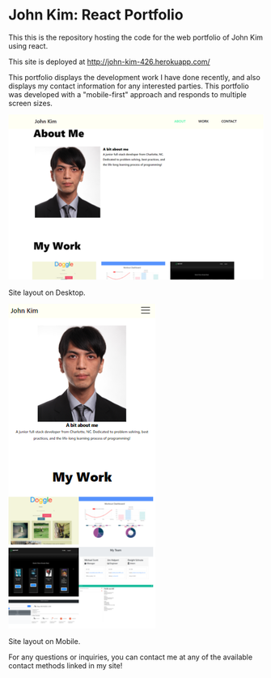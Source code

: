 # John Kim: React Portfolio

This this is the repository hosting the code for the web portfolio of John Kim using react.

This site is deployed at http://john-kim-426.herokuapp.com/

This portfolio displays the development work I have done recently, and also displays my contact information for any interested parties. This portfolio was developed with a "mobile-first" approach and responds to multiple screen sizes. 

![Desktop Site](/src/assets/readme/desktopsite.png)

Site layout on Desktop.

![Mobile Site](/src/assets/readme/mobilesite.png)

Site layout on Mobile. 


For any questions or inquiries, you can contact me at any of the available contact methods linked in my site! 
